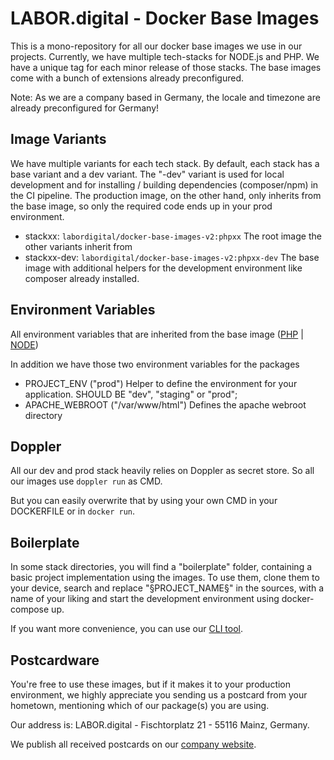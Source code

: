 # LABOR.digital - Docker Base Images

This is a mono-repository for all our docker base images we use in our projects. Currently, we have multiple tech-stacks for NODE.js and PHP.
We have a unique tag for each minor release of those stacks. The base images come with a bunch of extensions already preconfigured.

Note: As we are a company based in Germany, the locale and timezone are already preconfigured for Germany!

## Image Variants
We have multiple variants for each tech stack. By default, each stack has a base variant and
a dev variant. The "-dev" variant is used for local development and for installing / building dependencies (composer/npm) in the CI pipeline.
The production image, on the other hand, only inherits from the base image, so only the required code ends up in your prod environment.

- stackxx: ```labordigital/docker-base-images-v2:phpxx``` 
    The root image the other variants inherit from
- stackxx-dev: ```labordigital/docker-base-images-v2:phpxx-dev```
    The base image with additional helpers for the development environment like composer already installed.

## Environment Variables
All environment variables that are inherited from the base image ([PHP](https://hub.docker.com/_/php) | [NODE](https://hub.docker.com/_/node))

In addition we have those two environment variables for the packages
- PROJECT_ENV ("prod") Helper to define the environment for your application. SHOULD BE "dev", "staging" or "prod";
- APACHE_WEBROOT ("/var/www/html") Defines the apache webroot directory

## Doppler
All our dev and prod stack heavily relies on Doppler as secret store.
So all our images use ```doppler run``` as CMD.

But you can easily overwrite that by using your own CMD in your DOCKERFILE or in ```docker run```.

## Boilerplate
In some stack directories, you will find a "boilerplate" folder, containing a basic project implementation using the images.
To use them, clone them to your device, search and replace "§PROJECT_NAME§" in the sources, with a name of your liking and start the development environment using docker-compose up.

If you want more convenience, you can use our [CLI tool](https://github.com/labor-digital/lab-cli).


## Postcardware
You're free to use these images, but if it makes it to your production environment, we highly appreciate you sending us a postcard from your hometown, mentioning which of our package(s) you are using.

Our address is: LABOR.digital - Fischtorplatz 21 - 55116 Mainz, Germany.

We publish all received postcards on our [company website](https://labor.digital).
